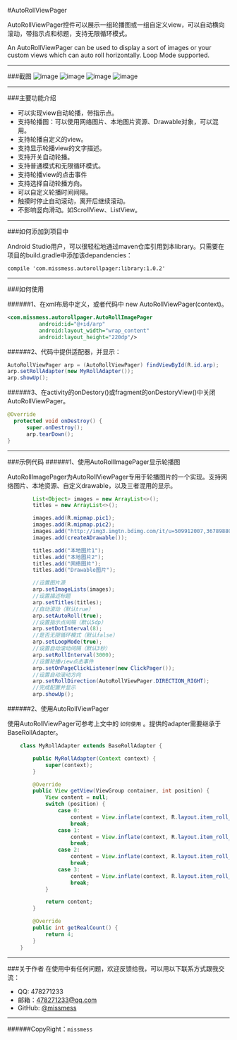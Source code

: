 #AutoRollViewPager
  
  AutoRollViewPager控件可以展示一组轮播图或一组自定义view，可以自动横向滚动，带指示点和标题，支持无限循环模式。
  
  An AutoRollViewPager can be used to display a sort of images or your custom views which can auto roll horizontally. Loop Mode supported.
  
---


###截图
![image](https://raw.githubusercontent.com/missmess/autorollpager/master/raw/picc1.jpg)
![image](https://raw.githubusercontent.com/missmess/autorollpager/master/raw/picc2.png)
![image](https://raw.githubusercontent.com/missmess/autorollpager/master/raw/picc3.jpg)
![image](https://raw.githubusercontent.com/missmess/autorollpager/master/raw/picc4.jpg)

---

###主要功能介绍

* 可以实现view自动轮播，带指示点。
* 支持轮播图：可以使用网络图片、本地图片资源、Drawable对象，可以混用。
* 支持轮播自定义的view。 
* 支持显示轮播view的文字描述。
* 支持开关自动轮播。
* 支持普通模式和无限循环模式。
* 支持轮播view的点击事件
* 支持选择自动轮播方向。
* 可以自定义轮播时间间隔。
* 触摸时停止自动滚动，离开后继续滚动。
* 不影响竖向滑动。如ScrollView、ListView。

---

###如何添加到项目中

Android Studio用户，可以很轻松地通过maven仓库引用到本library。只需要在项目的build.gradle中添加该depandencies：
  
  `
    compile 'com.missmess.autorollpager:library:1.0.2'
  `

---

###如何使用
  
######1、在xml布局中定义，或者代码中 new AutoRollViewPager(context)。
  ```xml
  <com.missmess.autorollpager.AutoRollImagePager
            android:id="@+id/arp"
            android:layout_width="wrap_content"
            android:layout_height="220dp"/>
  ```
  
######2、代码中提供适配器，并显示：
  
  ```java
  AutoRollViewPager arp = (AutoRollViewPager) findViewById(R.id.arp);
  arp.setRollAdapter(new MyRollAdapter());
  arp.showUp();
  ```
  
######3、在activity的onDestory()或fragment的onDestoryView()中关闭AutoRollViewPager。
  ```java
  @Override
    protected void onDestroy() {
        super.onDestroy();
        arp.tearDown();
 }
  ```
---

###示例代码
######1、使用AutoRollImagePager显示轮播图

AutoRollImagePager为AutoRollViewPager专用于轮播图片的一个实现。支持网络图片、本地资源、自定义drawable，以及三者混用的显示。

```java
        List<Object> images = new ArrayList<>();
        titles = new ArrayList<>();

        images.add(R.mipmap.pic1);
        images.add(R.mipmap.pic2);
        images.add("http://img3.imgtn.bdimg.com/it/u=509912007,3678988032&fm=21&gp=0.jpg");
        images.add(createADrawable());

        titles.add("本地图片1");
        titles.add("本地图片2");
        titles.add("网络图片");
        titles.add("Drawable图片");

        //设置图片源
        arp.setImageLists(images);
        //设置描述标题
        arp.setTitles(titles);
        //自动滚动（默认true）
        arp.setAutoRoll(true);
        //设置指示点间隔（默认5dp）
        arp.setDotInterval(8);
        //是否无限循环模式（默认false）
        arp.setLoopMode(true);
        //设置自动滚动间隔（默认3秒）
        arp.setRollInterval(3000);
        //设置轮播view点击事件
        arp.setOnPageClickListener(new ClickPager());
        //设置自动滚动方向
        arp.setRollDirection(AutoRollViewPager.DIRECTION_RIGHT);
        //完成配置并显示
        arp.showUp();

```

######2、使用AutoRollViewPager

使用AutoRollViewPager可参考上文中的 `如何使用` 。提供的adapter需要继承于BaseRollAdapter。
```java
    class MyRollAdapter extends BaseRollAdapter {

        public MyRollAdapter(Context context) {
            super(context);
        }

        @Override
        public View getView(ViewGroup container, int position) {
            View content = null;
            switch (position) {
                case 0:
                    content = View.inflate(context, R.layout.item_roll_view_1, null);
                    break;
                case 1:
                    content = View.inflate(context, R.layout.item_roll_view_2, null);
                    break;
                case 2:
                    content = View.inflate(context, R.layout.item_roll_view_3, null);
                    break;
                case 3:
                    content = View.inflate(context, R.layout.item_roll_view_4, null);
                    break;
            }

            return content;
        }

        @Override
        public int getRealCount() {
            return 4;
        }
    }
```
---

###关于作者
在使用中有任何问题，欢迎反馈给我，可以用以下联系方式跟我交流：

* QQ: 478271233
* 邮箱：<478271233@qq.com>
* GitHub: [@missmess](https://github.com/missmess)

---
######CopyRight：`missmess`
